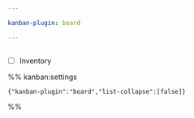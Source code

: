```yaml
---

kanban-plugin: board

---
```


## 

- [ ] Inventory




%% kanban:settings
```
{"kanban-plugin":"board","list-collapse":[false]}
```
%%